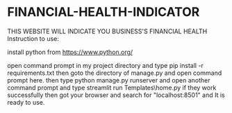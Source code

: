 # FINANCIAL-HEALTH-INDICATOR




THIS WEBSITE WILL INDICATE YOU BUSINESS'S FINANCIAL HEALTH
Instruction to use:


install python from https://www.python.org/


open command prompt in my project directory and type pip install -r requirements.txt
then goto the directory of manage.py and open command prompt here.
then type python manage.py runserver and open another command prompt and type streamlit run Templates\home.py
if they work successfully then got your browser and search for "localhost:8501"
and It is ready to use.
